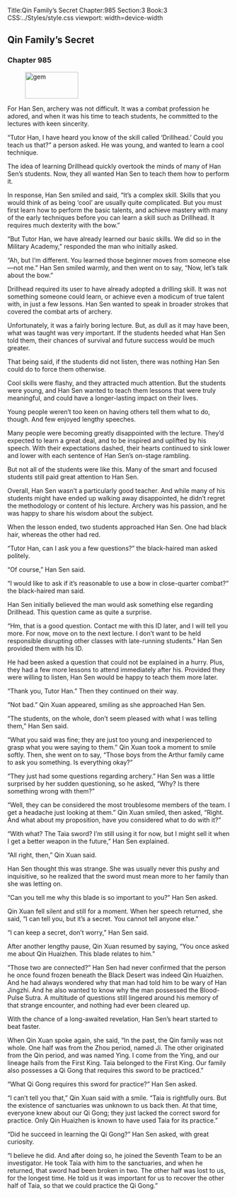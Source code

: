 Title:Qin Family’s Secret 
Chapter:985 
Section:3 
Book:3 
CSS:../Styles/style.css 
viewport: width=device-width
  
## Qin Family’s Secret
### Chapter 985 
<figure>
	<img src="../Images/gem.gif" alt="gem" id="gem" width="120" height="60" />
</figure>
  

  
  For Han Sen, archery was not difficult. It was a combat profession he adored, and when it was his time to teach students, he committed to the lectures with keen sincerity.

“Tutor Han, I have heard you know of the skill called ‘Drillhead.’ Could you teach us that?” a person asked. He was young, and wanted to learn a cool technique.

The idea of learning Drillhead quickly overtook the minds of many of Han Sen’s students. Now, they all wanted Han Sen to teach them how to perform it.

In response, Han Sen smiled and said, “It’s a complex skill. Skills that you would think of as being ‘cool’ are usually quite complicated. But you must first learn how to perform the basic talents, and achieve mastery with many of the early techniques before you can learn a skill such as Drillhead. It requires much dexterity with the bow.”

“But Tutor Han, we have already learned our basic skills. We did so in the Military Academy,” responded the man who initially asked.

“Ah, but I’m different. You learned those beginner moves from someone else—not me.” Han Sen smiled warmly, and then went on to say, “Now, let’s talk about the bow.”

Drillhead required its user to have already adopted a drilling skill. It was not something someone could learn, or achieve even a modicum of true talent with, in just a few lessons. Han Sen wanted to speak in broader strokes that covered the combat arts of archery.

Unfortunately, it was a fairly boring lecture. But, as dull as it may have been, what was taught was very important. If the students heeded what Han Sen told them, their chances of survival and future success would be much greater.

That being said, if the students did not listen, there was nothing Han Sen could do to force them otherwise.

Cool skills were flashy, and they attracted much attention. But the students were young, and Han Sen wanted to teach them lessons that were truly meaningful, and could have a longer-lasting impact on their lives.

Young people weren’t too keen on having others tell them what to do, though. And few enjoyed lengthy speeches.

Many people were becoming greatly disappointed with the lecture. They’d expected to learn a great deal, and to be inspired and uplifted by his speech. With their expectations dashed, their hearts continued to sink lower and lower with each sentence of Han Sen’s on-stage rambling.

But not all of the students were like this. Many of the smart and focused students still paid great attention to Han Sen.

Overall, Han Sen wasn’t a particularly good teacher. And while many of his students might have ended up walking away disappointed, he didn’t regret the methodology or content of his lecture. Archery was his passion, and he was happy to share his wisdom about the subject.

When the lesson ended, two students approached Han Sen. One had black hair, whereas the other had red.

“Tutor Han, can I ask you a few questions?” the black-haired man asked politely.

“Of course,” Han Sen said.

“I would like to ask if it’s reasonable to use a bow in close-quarter combat?” the black-haired man said.

Han Sen initially believed the man would ask something else regarding Drillhead. This question came as quite a surprise.

“Hm, that is a good question. Contact me with this ID later, and I will tell you more. For now, move on to the next lecture. I don’t want to be held responsible disrupting other classes with late-running students.” Han Sen provided them with his ID.

He had been asked a question that could not be explained in a hurry. Plus, they had a few more lessons to attend immediately after his. Provided they were willing to listen, Han Sen would be happy to teach them more later.

“Thank you, Tutor Han.” Then they continued on their way.

“Not bad.” Qin Xuan appeared, smiling as she approached Han Sen.

“The students, on the whole, don’t seem pleased with what I was telling them,” Han Sen said.

“What you said was fine; they are just too young and inexperienced to grasp what you were saying to them.” Qin Xuan took a moment to smile softly. Then, she went on to say, “Those boys from the Arthur family came to ask you something. Is everything okay?”

“They just had some questions regarding archery.” Han Sen was a little surprised by her sudden questioning, so he asked, “Why? Is there something wrong with them?”

“Well, they can be considered the most troublesome members of the team. I get a headache just looking at them.” Qin Xuan smiled, then asked, “Right. And what about my proposition, have you considered what to do with it?”

“With what? The Taia sword? I’m still using it for now, but I might sell it when I get a better weapon in the future,” Han Sen explained.

“All right, then,” Qin Xuan said.

Han Sen thought this was strange. She was usually never this pushy and inquisitive, so he realized that the sword must mean more to her family than she was letting on.

“Can you tell me why this blade is so important to you?” Han Sen asked.

Qin Xuan fell silent and still for a moment. When her speech returned, she said, “I can tell you, but it’s a secret. You cannot tell anyone else.”

“I can keep a secret, don’t worry,” Han Sen said.

After another lengthy pause, Qin Xuan resumed by saying, “You once asked me about Qin Huaizhen. This blade relates to him.”

“Those two are connected?” Han Sen had never confirmed that the person he once found frozen beneath the Black Desert was indeed Qin Huaizhen. And he had always wondered why that man had told him to be wary of Han Jingzhi. And he also wanted to know why the man possessed the Blood-Pulse Sutra. A multitude of questions still lingered around his memory of that strange encounter, and nothing had ever been cleared up.

With the chance of a long-awaited revelation, Han Sen’s heart started to beat faster.

When Qin Xuan spoke again, she said, “In the past, the Qin family was not whole. One half was from the Zhou period, named Ji. The other originated from the Qin period, and was named Ying. I come from the Ying, and our lineage hails from the First King. Taia belonged to the First King. Our family also possesses a Qi Gong that requires this sword to be practiced.”

“What Qi Gong requires this sword for practice?” Han Sen asked.

“I can’t tell you that,” Qin Xuan said with a smile. “Taia is rightfully ours. But the existence of sanctuaries was unknown to us back then. At that time, everyone knew about our Qi Gong; they just lacked the correct sword for practice. Only Qin Huaizhen is known to have used Taia for its practice.”

“Did he succeed in learning the Qi Gong?” Han Sen asked, with great curiosity.

“I believe he did. And after doing so, he joined the Seventh Team to be an investigator. He took Taia with him to the sanctuaries, and when he returned, that sword had been broken in two. The other half was lost to us, for the longest time. He told us it was important for us to recover the other half of Taia, so that we could practice the Qi Gong.”
